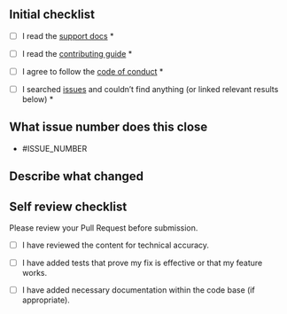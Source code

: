## Initial checklist
- [ ] I read the [support docs](https://github.com/seraph776/webscrape_template/blob/main/SUPPORT.md) *
- [ ] I read the [contributing guide](https://github.com/seraph776/webscrape_template/blob/main/CONTRIBUTING.md) *
- [ ] I agree to follow the [code of conduct](https://github.com/seraph776/webscrape_template/blob/main/CODE-OF-CONDUCT.md) *
- [ ] I searched [issues](https://github.com/seraph776/webscrape_template/issues) and couldn’t find anything (or linked relevant results below) *


## What issue number does this close

- #ISSUE_NUMBER 

## Describe what changed


## Self review checklist

Please review your Pull Request before submission.

- [ ] I have reviewed the content for technical accuracy.
- [ ] I have added tests that prove my fix is effective or that my feature works.
- [ ] I have added necessary documentation within the code base (if appropriate).
                   
